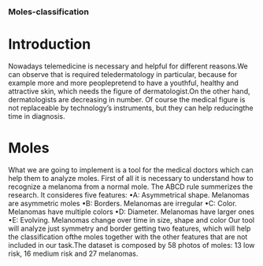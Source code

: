 ### Moles-classification
# Introduction
Nowadays telemedicine is necessary and helpful for different reasons.We can observe that is required teledermatology in particular, because for example more and more peoplepretend to have a youthful, healthy and attractive skin, which needs the figure of dermatologist.On the other hand, dermatologists are decreasing in number. Of course the medical figure is not replaceable by technology’s instruments, but they can help reducingthe time in diagnosis.
# Moles
What we are going to implement is a tool for the medical doctors which can help them to analyze moles. First of all it is necessary to understand how to recognize a melanoma from a normal mole. The ABCD rule summerizes the research.
It consideres five features: 
•A: Asymmetrical shape. Melanomas are asymmetric moles 
•B: Borders. Melanomas are irregular 
•C: Color. Melanomas have multiple colors 
•D: Diameter. Melanomas have larger ones 
•E: Evolving. Melanomas change over time in size, shape and color
Our tool will analyze just symmetry and border getting two features, which will help the classification ofthe moles together with the other features that are not included in our task.The dataset is composed by 58 photos of moles: 13 low risk, 16 medium risk and 27 melanomas.



